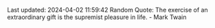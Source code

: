 Last updated: 2024-04-02 11:59:42
Random Quote: The exercise of an extraordinary gift is the supremist pleasure in life. - Mark Twain